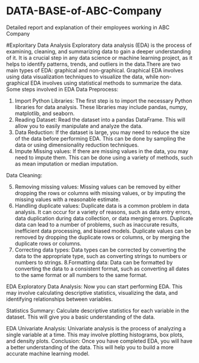 # DATA-BASE-of-ABC-Company
Detailed report and explanation of their employees working in ABC Company

#Exploritary Data Analysis
   Exploratory data analysis (EDA) is the process of examining, cleaning, and summarizing data to gain a deeper understanding of it. It is a crucial step in any data science or machine learning project, as it helps to identify patterns, trends, and outliers in the data.There are two main types of EDA: graphical and non-graphical. Graphical EDA involves using data visualization techniques to visualize the data, while non-graphical EDA involves using statistical methods to summarize the data.
Some steps involved in EDA
Data Preprocess:
1. Import Python Libraries:
           The first step is to import the necessary Python libraries for data analysis. These libraries may include pandas, numpy, matplotlib, and seaborn.
2. Reading Dataset:
      Read the dataset into a pandas DataFrame. This will allow you to easily manipulate and analyze the data.
3. Data Reduction:
     If the dataset is large, you may need to reduce the size of the data before performing EDA. This can be done by sampling the data or using dimensionality reduction techniques.
4. Impute Missing values:
     If there are missing values in the data, you may need to impute them. This can be done using a variety of methods, such as mean imputation or median imputation.

Data Cleaning:

5. Removing missing values: 
        Missing values can be removed by either dropping the rows or columns with missing values, or by imputing the missing values with a reasonable estimate.
6. Handling duplicate values:
        Duplicate data is a common problem in data analysis. It can occur for a variety of reasons, such as data entry errors, data duplication during data collection, or data merging errors. Duplicate data can lead to a number of problems, such as inaccurate results, inefficient data processing, and biased models. Duplicate values can be removed by dropping the duplicate rows or columns, or by merging the duplicate rows or columns.
7. Correcting data types: 
        Data types can be corrected by converting the data to the appropriate type, such as converting strings to numbers or numbers to strings.
8.Formatting data: 
        Data can be formatted by converting the data to a consistent format, such as converting all dates to the same format or all numbers to the same format.

EDA Exploratory Data Analysis:
  Now you can start performing EDA. This may involve calculating descriptive statistics, visualizing the data, and identifying relationships between variables.

Statistics Summary:
 Calculate descriptive statistics for each variable in the dataset. This will give you a basic understanding of the data.

EDA Univariate Analysis:
   Univariate analysis is the process of analyzing a single variable at a time. This may involve plotting histograms, box plots, and density plots.
Conclusion:
   Once you have completed EDA, you will have a better understanding of the data. This will help you to build a more accurate machine learning model.
